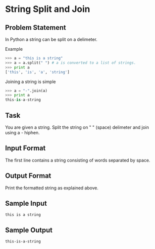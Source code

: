 # String Split and Join

## Problem Statement

In Python a string can be split on a delimeter.

Example
```python
>>> a = "this is a string"
>>> a = a.split(" ") # a is converted to a list of strings.
>>> print a
['this', 'is', 'a', 'string']
```
Joining a string is simple
```python
>>> a = "-".join(a)
>>> print a
this-is-a-string
```
## Task
You are given a string. Split the string on " " (space) delimeter and join using a - hiphen.

## Input Format
The first line contains a string consisting of words separated by space.

## Output Format
Print the formatted string as explained above.

## Sample Input
```
this is a string
```
## Sample Output
```
this-is-a-string
```
